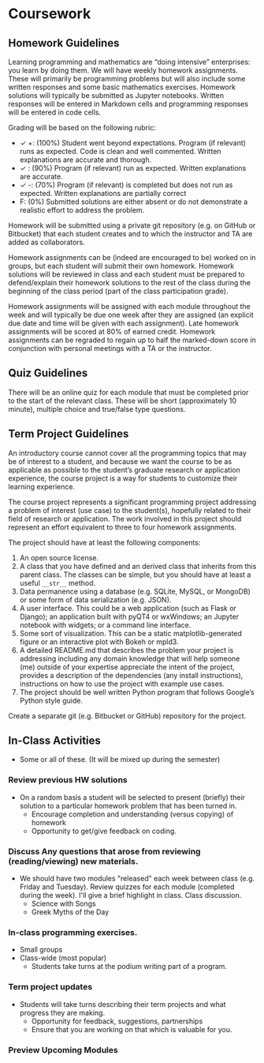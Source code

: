 # Coursework

## Homework Guidelines

Learning programming and mathematics are “doing intensive” enterprises: you learn by doing them. We will have weekly homework assignments. These will primarily be programming problems but will also include some written responses and some basic mathematics exercises. Homework solutions will typically be submitted as Jupyter notebooks. Written responses will be entered in Markdown cells and programming responses will be entered in code cells.

Grading will be based on the following rubric:

* ✓ +: (100%) Student went beyond expectations. Program (if relevant) runs as expected. Code is clean and well commented. Written explanations are accurate and thorough.
* ✓ : (90%) Program (if relevant) run as expected. Written explanations are accurate.
* ✓ -: (70%) Program (if relevant) is completed but does not run as expected. Written explanations are partially correct
* F: (0%) Submitted solutions are either absent or do not demonstrate a realistic effort to address the problem.

Homework will be submitted using a private git repository (e.g. on GitHub or Bitbucket) that each student creates and to which the instructor and TA are added as collaborators.

Homework assignments can be (indeed are encouraged to be) worked on in groups, but each student will submit their own homework. Homework solutions will be reviewed in class and each student must be prepared to defend/explain their homework solutions to the rest of the class during the beginning of the class period (part of the class participation grade).

Homework assignments will be assigned with each module throughout the week and will typically be due one week after they are assigned (an explicit due date and time will be given with each assignment). Late homework assignments will be scored at 80% of earned credit. Homework assignments can be regraded to regain up to half the marked-down score in conjunction with personal meetings with a TA or the instructor.

## Quiz Guidelines

There will be an online quiz for each module that must be completed prior to the start of the relevant class. These will be short (approximately 10 minute), multiple choice and true/false type questions.

## Term Project Guidelines

An introductory course cannot cover all the programming topics that may be of interest to a student, and because we want the course to be as applicable as possible to the student’s graduate research or application experience, the course project is a way for students to customize their learning experience.

The course project represents a significant programming project addressing a problem of interest (use case) to the student(s), hopefully related to their field of research or application. The work involved in this project should represent an effort equivalent to three to four homework assignments.

The project should have at least the following components:

1. An open source license.
1. A class that you have defined and an derived class that inherits from this parent class. The classes can be simple, but you should have at least a useful ``__str__`` method.
1. Data permanence using a database (e.g. SQLite, MySQL, or MongoDB) or some form of data serialization (e.g. JSON).
1. A user interface. This could be a web application (such as Flask or Django); an application built with pyQT4 or wxWindows; an Jupyter notebook with widgets; or a command line interface.
1. Some sort of visualization. This can be a static matplotlib-generated figure or an interactive plot with Bokeh or mpld3.
1. A detailed README.md that describes the problem your project is addressing including any domain knowledge that will help someone (me) outside of your expertise appreciate the intent of the project, provides a description of the dependencies (any install instructions), instructions on how to use the project with example use cases.
1. The project should be well written Python program that follows Google’s Python style guide.

Create a separate git (e.g. Bitbucket or GitHub) repository for the project.

## In-Class Activities

* Some or all of these. (It will be mixed up during the semester)

### Review previous HW solutions
* On a random basis a student will be selected to present (briefly) their solution to a particular homework problem that has been turned in.
    * Encourage completion and understanding (versus copying) of homework
    * Opportunity to get/give feedback on coding.

### Discuss Any questions that arose from reviewing (reading/viewing) new materials.

* We should have two modules "released" each week between class (e.g. Friday and Tuesday). Review quizzes for each module (completed during the week). I'll give a brief highlight in class. Class discussion.
    * Science with Songs
    * Greek Myths of the Day
### In-class programming exercises.
* Small groups
* Class-wide (most popular)
    * Students take turns at the podium writing part of a program.

### Term project updates
* Students will take turns describing their term projects and what progress they are making.
    * Opportunity for feedback, suggestions, partnerships
    * Ensure that you are working on that which is valuable for you.

### Preview Upcoming Modules
